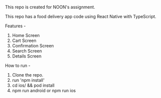 This repo is created for NOON's assignment.

This repo has a food delivery app code using React Native with TypeScript. 

Features - 
1. Home Screen
2. Cart Screen
3. Confirmation Screen
4. Search Screen
5. Details Screen

How to run -
1. Clone the repo.
2. run 'npm install'
3. cd ios/ && pod install
4. npm run android or npm run ios 
